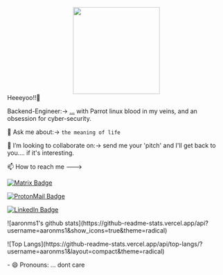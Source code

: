 
<div id="header" align="center">
  <img src="https://media.giphy.com/media/xTcnSWYZvafyhEACBO/giphy.gif" width="200"/>
</div>
Heeeyoo!!👋
<p>
<a>
  Backend-Engineer:-> 
   <a href="https://www.credly.com/badges/988b58f6-5576-4c7c-b93b-c4d8dfd7dad3/public_url">...</a>
with Parrot linux blood in my veins, and an obsession for cyber-security.

💬 Ask me about:-> `the meaning of life`
<p>
👯 I’m looking to collaborate on:-> send me your 'pitch' and I'll get back to you.... if it's interesting.
  <p>
📫 How to reach me --->
<p>
<a href="https://matrix.to/#/@aaronms1:matrix.org">
  <img src="https://img.shields.io/badge/Matrix-blue?style=for-the-badge&logo=matrix&logoColor=white" alt="Matrix Badge"/>
<p>
    <p>
<a href="mailto: amsanon1@proton.me">
    <img src="https://img.shields.io/badge/ProtonMail-blue?style=for-the-badge&logo=protonmail&logoColor=white" alt="ProtonMail Badge"/>
    <p>
        <p>
<a href="www.linkedin.com/in/aaron-jrnetworksecurityengineer">
  <img src="https://img.shields.io/badge/LinkedIn-blue?style=for-the-badge&logo=linkedin&logoColor=white" alt="LinkedIn Badge"/>
</a>
  <p>
    <p align="left">
    <p>
    ![aaronms1's github stats](https://github-readme-stats.vercel.app/api?username=aaronms1&show_icons=true&theme=radical)
    <p>
    ![Top Langs](https://github-readme-stats.vercel.app/api/top-langs/?username=aaronms1&layout=compact&theme=radical)
 <p>
- 😄 Pronouns: ... dont care
<!--

**aaronms1/aaronms1** is a ✨ _special_ ✨ repository because its `README.md` (this file) appears on your GitHub profile.
Here are some ideas to get you started:
- 🔭 I’m currently working on ...
-🌱 I’m currently learning Backend development
- 👯 I’m looking to collaborate on anything
- 🤔 I’m looking for help with ...
- 💬 Ask me about: what I'm working on, as most of the projects are private.
- 📫 How to reach me-->
  <a href="https://github.com/aaronms1">
 <img align="center" src="https://github-readme-stats.vercel.app/api/top-langs/?username=aaronms1&theme=light&hide_langs_below=1" />
</a>
